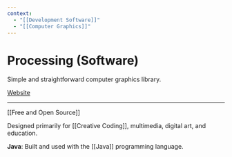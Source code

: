 ```yaml
---
context:
  - "[[Development Software]]"
  - "[[Computer Graphics]]"
---
```


# Processing (Software)

Simple and straightforward computer graphics library.

[Website](https://processing.org/)

---

[[Free and Open Source]]

Designed primarily for [[Creative Coding]], multimedia, digital art, and education.

**Java**: Built and used with the [[Java]] programming language.
